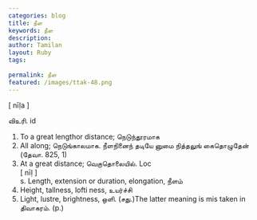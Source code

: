 ```yaml
---
categories: blog
title: நீள
keywords: நீள
description: 
author: Tamilan
layout: Ruby
tags: 
 
permalink: நீள
featured: /images/ttak-48.png
---
```

  
[ nīḷa ]  
  
விஉரி. id  
1. To a great lengthor distance; நெடுந்தூரமாக  
2. All along; நெடுங்காலமாக. நீளநினைந் தடியே னுமை நித்தலுங் கைதொழுதேன் (தேவா. 825, 1)  
3. At a great distance; வெகுதொலையில். Loc  
[ nīḷ ]  
s. Length, extension or duration, elongation, நீளம்  
2. Height, tallness, lofti ness, உயர்ச்சி  
3. Light, lustre, brightness, ஒளி. (சது.)The latter meaning is mis taken in திவாகரம். (p.)